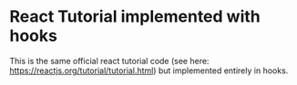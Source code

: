 # React Tutorial implemented with hooks

This is the same official react tutorial code (see here: https://reactjs.org/tutorial/tutorial.html) but implemented entirely in hooks.